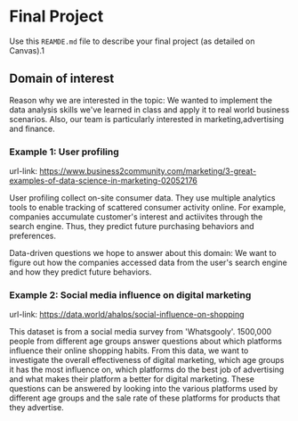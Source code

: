 # Final Project
Use this `REAMDE.md` file to describe your final project (as detailed on Canvas).1

## Domain of interest
Reason why we are interested in the topic: 
We wanted to implement the data analysis skills we've learned in class and apply it to real world business scenarios. Also, our team is particularly interested in marketing,advertising and finance. 

### Example 1: User profiling

url-link: https://www.business2community.com/marketing/3-great-examples-of-data-science-in-marketing-02052176

User profiling collect on-site consumer data. They use multiple analytics tools to enable tracking of scattered consumer activity online. For example, companies accumulate customer's interest and actiivites through the search engine. Thus, they predict future purchasing behaviors and preferences. 

Data-driven questions we hope to answer about this domain: We want to figure out how the companies accessed data from the user's search engine and how they predict future behaviors.


### Example 2: Social media influence on digital marketing

url-link: https://data.world/ahalps/social-influence-on-shopping

This dataset is from a social media survey from 'Whatsgooly'. 1500,000 people from different age groups answer questions about which platforms influence their online shopping habits. From this data, we want to investigate the overall effectiveness of digital marketing, which age groups it has the most influence on, which platforms do the best job of advertising and what makes their platform a better for digital marketing. These questions can be answered by looking into the various platforms used by different age groups and the sale rate of these platforms for products that they advertise.








